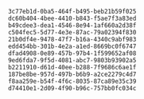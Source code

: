 
                3c77eb1d-0ba5-464f-b495-beb21b59f025
                dc60b404-4bee-4410-b843-f5ae7f3a83ed
                b49cdee3-dea1-4546-8e94-1af660a2d38f
                c504fec5-5d77-4e3e-87ac-79a02394f830
                21b0df4e-9478-47f7-b16a-4340c9abf983
                edd454bb-301b-4e2a-a1ed-8669bc0f6747
                dfad4908-0e89-457b-97b4-1f599652af08
                9ed6fda7-9f5d-4081-abc7-9803b93902a5
                b2211910-d61d-40ee-b288-7f9686c6ae1f
                187be8be-957d-497b-b6b9-a2ce2279c4d7
                f8aa259e-b54f-4f6c-8035-87ca89e35c39
                d74410e1-2d09-4f90-b96c-757bb0fc034c
                